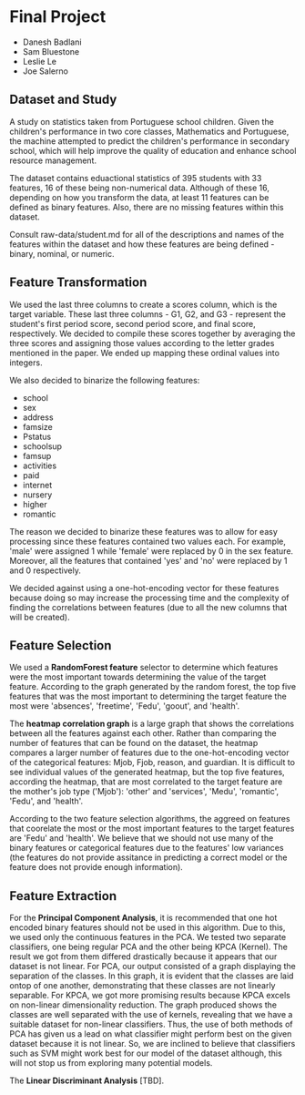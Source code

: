 # Final Project

* Danesh Badlani
* Sam Bluestone
* Leslie Le
* Joe Salerno


## Dataset and Study

A study on statistics taken from Portuguese school children. Given the children's performance in two core classes, Mathematics and Portuguese, the machine attempted to predict the children's performance in secondary school, which will help improve the quality of education and enhance school resource management.

The dataset contains eduactional statistics of 395 students with 33 features, 16 of these being non-numerical data. Although of these 16, depending on how you transform the data, at least 11 features can be defined as binary features. Also, there are no missing features within this dataset.

Consult raw-data/student.md for all of the descriptions and names of the features within the dataset and how these features are being defined - binary, nominal, or numeric. 


## Feature Transformation

We used the last three columns to create a scores column, which is the target variable. These last three columns - G1, G2, and G3 - represent the student's first period score, second period score, and final score, respectively. We decided to compile these scores together by averaging the three scores and assigning those values according to the letter grades mentioned in the paper. We ended up mapping these ordinal values into integers. 

We also decided to binarize the following features:
* school
* sex
* address
* famsize
* Pstatus
* schoolsup
* famsup
* activities
* paid 
* internet
* nursery
* higher
* romantic

The reason we decided to binarize these features was to allow for easy processing since these features contained two values each. For example, 'male' were assigned 1 while 'female' were replaced by 0 in the sex feature. Moreover, all the features that contained 'yes' and 'no' were replaced by 1 and 0 respectively.

We decided against using a one-hot-encoding vector for these features because doing so may increase the processing time and the complexity of finding the correlations between features (due to all the new columns that will be created).


## Feature Selection

We used a **RandomForest feature** selector to determine which features were the most important towards determining the value of the target feature. According to the graph generated by the random forest, the top five features that was the most important to determining the target feature the most were 'absences', 'freetime', 'Fedu', 'goout', and 'health'.

The **heatmap correlation graph** is a large graph that shows the correlations between all the features against each other. Rather than comparing the number of features that can be found on the dataset, the heatmap compares a larger number of features due to the one-hot-encoding vector of the categorical features: Mjob,  Fjob, reason, and guardian. It is difficult to see individual values of the generated heatmap, but the top five features, according the heatmap, that are most correlated to the target feature are the mother's job type ('Mjob'): 'other' and 'services', 'Medu', 'romantic', 'Fedu', and 'health'.

According to the two feature selection algorithms, the aggreed on features that coorelate the most or the most important features to the target features are 'Fedu' and 'health'. We believe that we should not use many of the binary features or categorical features due to the features' low variances (the features do not provide assitance in predicting a correct model or the feature does not provide enough information).

## Feature Extraction

For the **Principal Component Analysis**, it is recommended that one hot encoded binary features should not be used in this algorithm. Due to this, we used only the continuous features in the PCA. We tested two separate classifiers, one being regular PCA and the other being KPCA (Kernel). The result we got from them differed drastically because it appears that our dataset is not linear. For PCA, our output consisted of a graph displaying the separation of the classes. In this graph, it is evident that the classes are laid ontop of one another, demonstrating that these classes are not linearly separable. For KPCA, we got more promising results because KPCA excels on non-linear dimensionality reduction. The graph produced shows the classes are well separated with the use of kernels, revealing that we have a suitable dataset for non-linear classifiers. Thus, the use of both methods of PCA has given us a lead on what classifier might perform best on the given dataset because it is not linear. So, we are inclined to believe that classifiers such as SVM might work best for our model of the dataset although, this will not stop us from exploring many potential models.

The **Linear Discriminant Analysis** [TBD].
